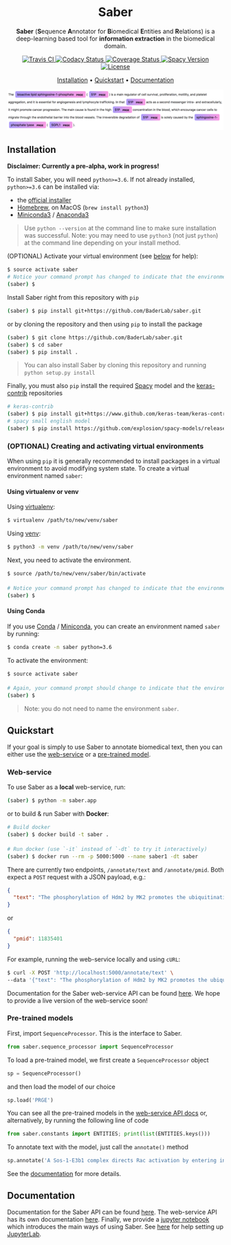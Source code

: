 <h1 align="center">
  <br>
  Saber
  <br>
</h1>

<p align="center"><b>Saber</b> (<b>S</b>equence <b>A</b>nnotator for <b>B</b>iomedical <b>E</b>ntities and <b>R</b>elations) is a deep-learning based tool for <b>information extraction</b> in the biomedical domain.
</p>

<p align="center">
  <a href="https://travis-ci.org/BaderLab/saber">
    <img src="https://travis-ci.org/BaderLab/saber.svg?branch=master"
         alt="Travis CI">
  </a>
  <a href="https://www.codacy.com/app/JohnGiorgi/Saber?utm_source=github.com&amp;utm_medium=referral&amp;utm_content=BaderLab/saber&amp;utm_campaign=Badge_Grade">
    <img src="https://api.codacy.com/project/badge/Grade/d122e87152d84f959ee6d97b71d616cb" alt='Codacy Status'/>
  </a>
  <a href='https://coveralls.io/github/BaderLab/saber?branch=master'>
    <img src='https://coveralls.io/repos/github/BaderLab/saber/badge.svg?branch=master' alt='Coverage Status'/>
  </a>
  <a href='https://spacy.io'>
    <img src='https://img.shields.io/badge/spaCy-v2-09a3d5.svg' alt='Spacy Version'/>
  </a>
  <a href='https://opensource.org/licenses/MIT'>
    <img src='https://img.shields.io/badge/License-MIT-blue.svg' alt='License'/>
  </a>
</p>

<p align="center">
  <a href="#installation">Installation</a> •
  <a href="#quickstart">Quickstart</a> •
  <a href="#documentation">Documentation</a>
</p>

<p align="center">
  <img src="img/saber_main_img.png" alt="Size Limit example">
</p>

## Installation

**Disclaimer: Currently a pre-alpha, work in progress!**

To install Saber, you will need `python>=3.6`. If not already installed, `python>=3.6` can be installed via:

 - the [official installer](https://www.python.org/downloads/)
 - [Homebrew](https://brew.sh), on MacOS (`brew install python3`)
 - [Miniconda3](https://conda.io/miniconda.html) / [Anaconda3](https://www.anaconda.com/download/)

> Use `python --version` at the command line to make sure installation was successful. Note: you may need to use `python3` (not just `python`) at the command line depending on your install method.

(OPTIONAL) Activate your virtual environment (see [below](#optional-creating-and-activating-virtual-environments) for help):

```bash
$ source activate saber
# Notice your command prompt has changed to indicate that the environment is active
(saber) $
```

Install Saber right from this repository with `pip`

```bash
(saber) $ pip install git+https://github.com/BaderLab/saber.git
```

or by cloning the repository and then using `pip` to install the package

```bash
(saber) $ git clone https://github.com/BaderLab/saber.git
(saber) $ cd saber
(saber) $ pip install .
```

> You can also install Saber by cloning this repository and running `python setup.py install`

Finally, you must also `pip` install the required [Spacy](https://spacy.io) model and the [keras-contrib](https://github.com/keras-team/keras-contrib) repositories

```bash
# keras-contrib
(saber) $ pip install git+https://www.github.com/keras-team/keras-contrib.git
# spacy small english model
(saber) $ pip install https://github.com/explosion/spacy-models/releases/download/en_core_web_sm-2.0.0/en_core_web_sm-2.0.0.tar.gz#en_core_web_sm
```

### (OPTIONAL) Creating and activating virtual environments

When using `pip` it is generally recommended to install packages in a virtual environment to avoid modifying system state. To create a virtual environment named `saber`:

#### Using virtualenv or venv

Using [virtualenv](https://virtualenv.pypa.io/en/stable/):

```bash
$ virtualenv /path/to/new/venv/saber
```

Using [venv](https://docs.python.org/3/library/venv.html):

```bash
$ python3 -m venv /path/to/new/venv/saber
```

Next, you need to activate the environment.

```bash
$ source /path/to/new/venv/saber/bin/activate

# Notice your command prompt has changed to indicate that the environment is active
(saber) $
```

#### Using Conda

If you use [Conda](https://conda.io/docs/) / [Miniconda](https://repo.continuum.io/miniconda/Miniconda3-latest-Linux-x86_64.sh), you can create an environment named `saber` by running:

```bash
$ conda create -n saber python=3.6
```

To activate the environment:

```bash
$ source activate saber

# Again, your command prompt should change to indicate that the environment is active
(saber) $
```

> Note: you do not need to name the environment `saber`.

## Quickstart

If your goal is simply to use Saber to annotate biomedical text, then you can either use the [web-service](#web-service) or a [pre-trained model](#pre-trained-models).

### Web-service

To use Saber as a **local** web-service, run:

```bash
(saber) $ python -m saber.app
```

or to build & run Saber with __Docker__:

```bash
# Build docker
(saber) $ docker build -t saber .

# Run docker (use `-it` instead of `-dt` to try it interactively)
(saber) $ docker run --rm -p 5000:5000 --name saber1 -dt saber
```

There are currently two endpoints, `/annotate/text` and `/annotate/pmid`. Both expect a `POST` request with a JSON payload, e.g.:

```json
{
  "text": "The phosphorylation of Hdm2 by MK2 promotes the ubiquitination of p53."
}
```

or

```json
{
  "pmid": 11835401
}
```

For example, running the web-service locally and using `cURL`:

```bash
$ curl -X POST 'http://localhost:5000/annotate/text' \
--data '{"text": "The phosphorylation of Hdm2 by MK2 promotes the ubiquitination of p53."}'
```

Documentation for the Saber web-service API can be found [here](https://baderlab.github.io/saber-api-docs/). We hope to provide a live version of the web-service soon!

### Pre-trained models

First, import `SequenceProcessor`. This is the interface to Saber.

```python
from saber.sequence_processor import SequenceProcessor
```

To load a pre-trained model, we first create a `SequenceProcessor` object

```python
sp = SequenceProcessor()
```

and then load the model of our choice

```python
sp.load('PRGE')
```

You can see all the pre-trained models in the [web-service API docs](https://baderlab.github.io/saber-api-docs/) or, alternatively, by running the following line of code

```python
from saber.constants import ENTITIES; print(list(ENTITIES.keys()))
```

To annotate text with the model, just call the `annotate()` method

```python
sp.annotate('A Sos-1-E3b1 complex directs Rac activation by entering into a tricomplex with Eps8.')
```

See the [documentation](https://baderlab.github.io/saber/quick_start/) for more details.

## Documentation

Documentation for the Saber API can be found [here](https://baderlab.github.io/saber/). The web-service API has its own documentation [here](https://baderlab.github.io/saber-api-docs/#introduction). Finally, we provide a [jupyter notebook](notebooks/lightning_tour.ipynb) which introduces the main ways of using Saber. See [here](https://baderlab.github.io/saber/guide_to_saber_api/#juypter-notebooks) for help setting up [JupyterLab](https://github.com/jupyterlab/jupyterlab).

